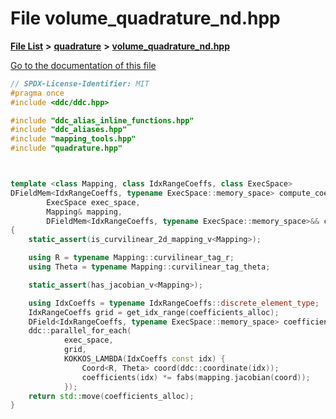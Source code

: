 

# File volume\_quadrature\_nd.hpp

[**File List**](files.md) **>** [**quadrature**](dir_264321be3574e3b1cf375050e213576e.md) **>** [**volume\_quadrature\_nd.hpp**](volume__quadrature__nd_8hpp.md)

[Go to the documentation of this file](volume__quadrature__nd_8hpp.md)


```C++
// SPDX-License-Identifier: MIT
#pragma once
#include <ddc/ddc.hpp>

#include "ddc_alias_inline_functions.hpp"
#include "ddc_aliases.hpp"
#include "mapping_tools.hpp"
#include "quadrature.hpp"



template <class Mapping, class IdxRangeCoeffs, class ExecSpace>
DFieldMem<IdxRangeCoeffs, typename ExecSpace::memory_space> compute_coeffs_on_mapping(
        ExecSpace exec_space,
        Mapping& mapping,
        DFieldMem<IdxRangeCoeffs, typename ExecSpace::memory_space>&& coefficients_alloc)
{
    static_assert(is_curvilinear_2d_mapping_v<Mapping>);

    using R = typename Mapping::curvilinear_tag_r;
    using Theta = typename Mapping::curvilinear_tag_theta;

    static_assert(has_jacobian_v<Mapping>);

    using IdxCoeffs = typename IdxRangeCoeffs::discrete_element_type;
    IdxRangeCoeffs grid = get_idx_range(coefficients_alloc);
    DField<IdxRangeCoeffs, typename ExecSpace::memory_space> coefficients(coefficients_alloc);
    ddc::parallel_for_each(
            exec_space,
            grid,
            KOKKOS_LAMBDA(IdxCoeffs const idx) {
                Coord<R, Theta> coord(ddc::coordinate(idx));
                coefficients(idx) *= fabs(mapping.jacobian(coord));
            });
    return std::move(coefficients_alloc);
}
```


